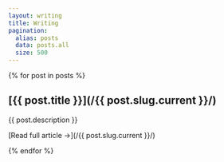 ```yaml
---
layout: writing
title: Writing
pagination:
  alias: posts
  data: posts.all
  size: 500
---
```


{% for post in posts %}
<div class="post">
  
## [{{ post.title }}](/{{ post.slug.current }}/)

{{ post.description }}

[Read full article &rarr;](/{{ post.slug.current }}/)

</div>

{% endfor %}
